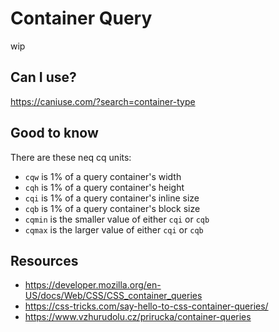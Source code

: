 # Container Query

wip

## Can I use?

https://caniuse.com/?search=container-type

## Good to know

There are these neq cq units:

- `cqw` is 1% of a query container's width
- `cqh` is 1% of a query container's height
- `cqi` is 1% of a query container's inline size
- `cqb` is 1% of a query container's block size
- `cqmin` is the smaller value of either `cqi` or `cqb`
- `cqmax` is the larger value of either `cqi` or `cqb`

## Resources

- https://developer.mozilla.org/en-US/docs/Web/CSS/CSS_container_queries
- https://css-tricks.com/say-hello-to-css-container-queries/
- https://www.vzhurudolu.cz/prirucka/container-queries
